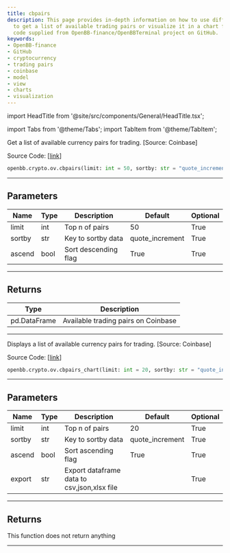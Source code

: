 ```yaml
---
title: cbpairs
description: This page provides in-depth information on how to use different functions
  to get a list of available trading pairs or visualize it in a chart form with source
  code supplied from OpenBB-finance/OpenBBTerminal project on GitHub.
keywords:
- OpenBB-finance
- GitHub
- cryptocurrency
- trading pairs
- coinbase
- model
- view
- charts
- visualization
---
```


import HeadTitle from '@site/src/components/General/HeadTitle.tsx';

<HeadTitle title="crypto.ov.cbpairs - Reference | OpenBB SDK Docs" />

import Tabs from '@theme/Tabs';
import TabItem from '@theme/TabItem';

<Tabs>
<TabItem value="model" label="Model" default>

Get a list of available currency pairs for trading. [Source: Coinbase]

Source Code: [[link](https://github.com/OpenBB-finance/OpenBBTerminal/tree/main/openbb_terminal/cryptocurrency/overview/coinbase_model.py#L24)]

```python
openbb.crypto.ov.cbpairs(limit: int = 50, sortby: str = "quote_increment", ascend: bool = True)
```

---

## Parameters

| Name | Type | Description | Default | Optional |
| ---- | ---- | ----------- | ------- | -------- |
| limit | int | Top n of pairs | 50 | True |
| sortby | str | Key to sortby data | quote_increment | True |
| ascend | bool | Sort descending flag | True | True |


---

## Returns

| Type | Description |
| ---- | ----------- |
| pd.DataFrame | Available trading pairs on Coinbase |
---

</TabItem>
<TabItem value="view" label="Chart">

Displays a list of available currency pairs for trading. [Source: Coinbase]

Source Code: [[link](https://github.com/OpenBB-finance/OpenBBTerminal/tree/main/openbb_terminal/cryptocurrency/overview/coinbase_view.py#L19)]

```python
openbb.crypto.ov.cbpairs_chart(limit: int = 20, sortby: str = "quote_increment", ascend: bool = True, export: str = "")
```

---

## Parameters

| Name | Type | Description | Default | Optional |
| ---- | ---- | ----------- | ------- | -------- |
| limit | int | Top n of pairs | 20 | True |
| sortby | str | Key to sortby data | quote_increment | True |
| ascend | bool | Sort ascending flag | True | True |
| export | str | Export dataframe data to csv,json,xlsx file |  | True |


---

## Returns

This function does not return anything

---

</TabItem>
</Tabs>
